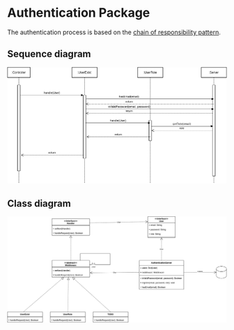 # Authentication Package

The authentication process is based on the [chain of responsibility pattern](https://en.wikipedia.org/wiki/Chain-of-responsibility_pattern).

## Sequence diagram
<p align="center">
    <img src="../../doc/img/authentication_sequence_diagram.png" width="700px">
</p>


## Class diagram
<p align="center">
    <img src="../../doc/img/authentication_class_diagram.png" width="900px">
</p>
